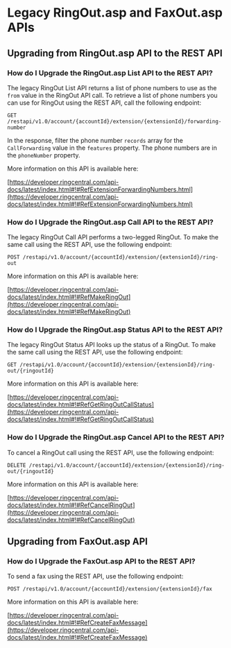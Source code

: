# Legacy RingOut.asp and FaxOut.asp APIs

## Upgrading from RingOut.asp API to the REST API

### How do I Upgrade the RingOut.asp List API to the REST API?

The legacy RingOut List API returns a list of phone numbers to use as the `from` value in the RingOut API call. To retrieve a list of phone numbers you can use for RingOut using the REST API, call the following endpoint:

`GET /restapi/v1.0/account/{accountId}/extension/{extensionId}/forwarding-number`

In the response, filter the phone number `records` array for the `CallForwarding` value in the `features` property. The phone numbers are in the `phoneNumber` property.

More information on this API is available here:

[https://developer.ringcentral.com/api-docs/latest/index.html#!#RefExtensionForwardingNumbers.html](https://developer.ringcentral.com/api-docs/latest/index.html#!#RefExtensionForwardingNumbers.html)

### How do I Upgrade the RingOut.asp Call API to the REST API?

The legacy RingOut Call API performs a two-legged RingOut. To make the same call using the REST API, use the following endpoint:

`POST /restapi/v1.0/account/{accountId}/extension/{extensionId}/ring-out`

More information on this API is available here:

[https://developer.ringcentral.com/api-docs/latest/index.html#!#RefMakeRingOut](https://developer.ringcentral.com/api-docs/latest/index.html#!#RefMakeRingOut)

### How do I Upgrade the RingOut.asp Status API to the REST API?

The legacy RingOut Status API looks up the status of a RingOut. To make the same call using the REST API, use the following endpoint:

`GET /restapi/v1.0/account/{accountId}/extension/{extensionId}/ring-out/{ringoutId}`

More information on this API is available here:

[https://developer.ringcentral.com/api-docs/latest/index.html#!#RefGetRingOutCallStatus](https://developer.ringcentral.com/api-docs/latest/index.html#!#RefGetRingOutCallStatus)

### How do I Upgrade the RingOut.asp Cancel API to the REST API?

To cancel a RingOut call using the REST API, use the following endpoint:

`DELETE /restapi/v1.0/account/{accountId}/extension/{extensionId}/ring-out/{ringoutId}`

More information on this API is available here:

[https://developer.ringcentral.com/api-docs/latest/index.html#!#RefCancelRingOut](https://developer.ringcentral.com/api-docs/latest/index.html#!#RefCancelRingOut)

## Upgrading from FaxOut.asp API

### How do I Upgrade the FaxOut.asp API to the REST API?

To send a fax using the REST API, use the following endpoint:

`POST /restapi/v1.0/account/{accountId}/extension/{extensionId}/fax`

More information on this API is available here:

[https://developer.ringcentral.com/api-docs/latest/index.html#!#RefCreateFaxMessage](https://developer.ringcentral.com/api-docs/latest/index.html#!#RefCreateFaxMessage)
